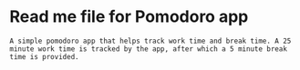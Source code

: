 # Read me file for Pomodoro app

	A simple pomodoro app that helps track work time and break time. A 25 minute work time is tracked by the app, after which a 5 minute break time is provided.

